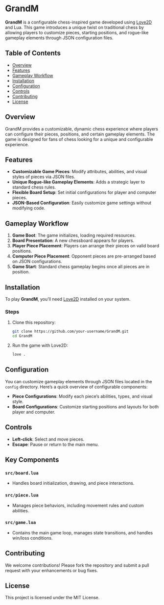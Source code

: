 
# GrandM

**GrandM** is a configurable chess-inspired game developed using [Love2D](https://love2d.org/) and Lua. This game introduces a unique twist on traditional chess by allowing players to customize pieces, starting positions, and rogue-like gameplay elements through JSON configuration files.

## Table of Contents

- [Overview](#overview)
- [Features](#features)
- [Gameplay Workflow](#gameplay-workflow)
- [Installation](#installation)
- [Configuration](#configuration)
- [Controls](#controls)
- [Contributing](#contributing)
- [License](#license)

## Overview

GrandM provides a customizable, dynamic chess experience where players can configure their pieces, positions, and certain gameplay elements. The game is designed for fans of chess looking for a unique and configurable experience.

## Features

- **Customizable Game Pieces**: Modify attributes, abilities, and visual styles of pieces via JSON files.
- **Unique Rogue-like Gameplay Elements**: Adds a strategic layer to standard chess rules.
- **Flexible Board Setup**: Set initial configurations for player and computer pieces.
- **JSON-Based Configuration**: Easily customize game settings without modifying code.

## Gameplay Workflow

1. **Game Boot**: The game initializes, loading required resources.
2. **Board Presentation**: A new chessboard appears for players.
3. **Player Piece Placement**: Players can arrange their pieces on valid board positions.
4. **Computer Piece Placement**: Opponent pieces are pre-arranged based on JSON configurations.
5. **Game Start**: Standard chess gameplay begins once all pieces are in position.

## Installation

To play **GrandM**, you’ll need [Love2D](https://love2d.org/) installed on your system.

### Steps

1. Clone this repository:
   ```bash
   git clone https://github.com/your-username/GrandM.git
   cd GrandM
   ```

2. Run the game with Love2D:
   ```bash
   love .
   ```

## Configuration

You can customize gameplay elements through JSON files located in the `config` directory. Here’s a quick overview of configurable components:

- **Piece Configurations**: Modify each piece’s abilities, types, and visual style.
- **Board Configurations**: Customize starting positions and layouts for both player and computer.

## Controls

- **Left-click**: Select and move pieces.
- **Escape**: Pause or return to the main menu.

## Key Components

### `src/board.lua`
- Handles board initialization, drawing, and piece interactions.

### `src/piece.lua`
- Manages piece behaviors, including movement rules and custom abilities.

### `src/game.lua`
- Contains the main game loop, manages state transitions, and handles win/loss conditions.

## Contributing

We welcome contributions! Please fork the repository and submit a pull request with your enhancements or bug fixes.

## License

This project is licensed under the MIT License.
